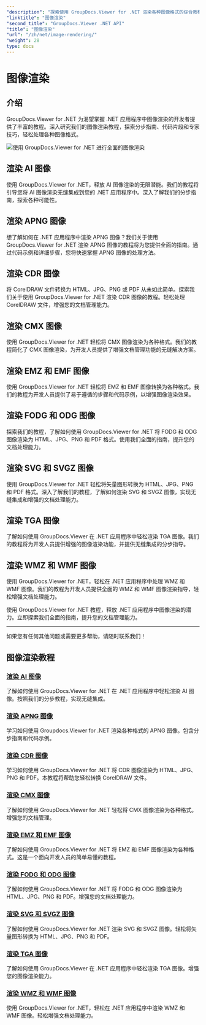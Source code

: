 ```yaml
---
"description": "探索使用 GroupDocs.Viewer for .NET 渲染各种图像格式的综合教程。从 AI 到 WMF，学习无缝集成和代码示例。"
"linktitle": "图像渲染"
"second_title": "GroupDocs.Viewer .NET API"
"title": "图像渲染"
"url": "/zh/net/image-rendering/"
"weight": 28
type: docs
---
```

# 图像渲染


## 介绍

GroupDocs.Viewer for .NET 为渴望掌握 .NET 应用程序中图像渲染的开发者提供了丰富的教程。深入研究我们的图像渲染教程，探索分步指南、代码片段和专家技巧，轻松处理各种图像格式。

![使用 GroupDocs.Viewer for .NET 进行全面的图像渲染](/viewer/image-rendering/image.png)

## 渲染 AI 图像
使用 GroupDocs.Viewer for .NET，释放 AI 图像渲染的无限潜能。我们的教程将引导您将 AI 图像渲染无缝集成到您的 .NET 应用程序中。深入了解我们的分步指南，探索各种可能性。

## 渲染 APNG 图像
想了解如何在 .NET 应用程序中渲染 APNG 图像？我们关于使用 GroupDocs.Viewer for .NET 渲染 APNG 图像的教程将为您提供全面的指南。通过代码示例和详细步骤，您将快速掌握 APNG 图像的处理方法。

## 渲染 CDR 图像
将 CorelDRAW 文件转换为 HTML、JPG、PNG 或 PDF 从未如此简单。探索我们关于使用 GroupDocs.Viewer for .NET 渲染 CDR 图像的教程。轻松处理 CorelDRAW 文件，增强您的文档管理能力。

## 渲染 CMX 图像
使用 GroupDocs.Viewer for .NET 轻松将 CMX 图像渲染为各种格式。我们的教程简化了 CMX 图像渲染，为开发人员提供了增强文档管理功能的无缝解决方案。

## 渲染 EMZ 和 EMF 图像
使用 GroupDocs.Viewer for .NET 轻松将 EMZ 和 EMF 图像转换为各种格式。我们的教程为开发人员提供了易于遵循的步骤和代码示例，以增强图像渲染效果。

## 渲染 FODG 和 ODG 图像
探索我们的教程，了解如何使用 GroupDocs.Viewer for .NET 将 FODG 和 ODG 图像渲染为 HTML、JPG、PNG 和 PDF 格式。使用我们全面的指南，提升您的文档处理能力。

## 渲染 SVG 和 SVGZ 图像
使用 GroupDocs.Viewer for .NET 轻松将矢量图形转换为 HTML、JPG、PNG 和 PDF 格式。深入了解我们的教程，了解如何渲染 SVG 和 SVGZ 图像，实现无缝集成和增强的文档处理能力。

## 渲染 TGA 图像
了解如何使用 GroupDocs.Viewer 在 .NET 应用程序中轻松渲染 TGA 图像。我们的教程将为开发人员提供增强的图像渲染功能，并提供无缝集成的分步指导。

## 渲染 WMZ 和 WMF 图像
使用 GroupDocs.Viewer for .NET，轻松在 .NET 应用程序中处理 WMZ 和 WMF 图像。我们的教程为开发人员提供全面的 WMZ 和 WMF 图像渲染指导，轻松增强文档处理能力。

使用 GroupDocs.Viewer for .NET 教程，释放 .NET 应用程序中图像渲染的潜力。立即探索我们全面的指南，提升您的文档管理能力。

---

如果您有任何其他问题或需要更多帮助，请随时联系我们！
## 图像渲染教程
### [渲染 AI 图像](./render-ai-images/)
了解如何使用 GroupDocs.Viewer for .NET 在 .NET 应用程序中轻松渲染 AI 图像。按照我们的分步教程，实现无缝集成。
### [渲染 APNG 图像](./render-apng-images/)
学习如何使用 Groupdocs.Viewer for .NET 渲染各种格式的 APNG 图像。包含分步指南和代码示例。
### [渲染 CDR 图像](./render-cdr-images/)
学习如何使用 GroupDocs.Viewer for .NET 将 CDR 图像渲染为 HTML、JPG、PNG 和 PDF。本教程将帮助您轻松转换 CorelDRAW 文件。
### [渲染 CMX 图像](./render-cmx-images/)
了解如何使用 GroupDocs.Viewer for .NET 轻松将 CMX 图像渲染为各种格式。增强您的文档管理。
### [渲染 EMZ 和 EMF 图像](./render-emz-emf-images/)
了解如何使用 GroupDocs.Viewer for .NET 将 EMZ 和 EMF 图像渲染为各种格式。这是一个面向开发人员的简单易懂的教程。
### [渲染 FODG 和 ODG 图像](./render-fodg-odg-images/)
了解如何使用 GroupDocs.Viewer for .NET 将 FODG 和 ODG 图像渲染为 HTML、JPG、PNG 和 PDF。增强您的文档处理能力。
### [渲染 SVG 和 SVGZ 图像](./render-svg-svgz-images/)
了解如何使用 GroupDocs.Viewer for .NET 渲染 SVG 和 SVGZ 图像。轻松将矢量图形转换为 HTML、JPG、PNG 和 PDF。
### [渲染 TGA 图像](./render-tga-images/)
了解如何使用 GroupDocs.Viewer 在 .NET 应用程序中轻松渲染 TGA 图像。增强您的图像渲染能力。
### [渲染 WMZ 和 WMF 图像](./render-wmz-wmf-images/)
使用 GroupDocs.Viewer for .NET，轻松在 .NET 应用程序中渲染 WMZ 和 WMF 图像。轻松增强文档处理能力。
